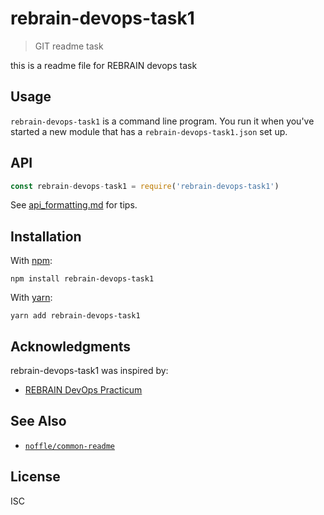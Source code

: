 
# rebrain-devops-task1

> GIT readme task

this is a readme file for REBRAIN devops task

## Usage


`rebrain-devops-task1` is a command line program. You run it when you've started a new
module that has a `rebrain-devops-task1.json` set up.

## API

```js
const rebrain-devops-task1 = require('rebrain-devops-task1')
```

See [api_formatting.md](api_formatting.md) for tips.

## Installation

With [npm](https://npmjs.org/):

```shell
npm install rebrain-devops-task1
```

With [yarn](https://yarnpkg.com/en/):

```shell
yarn add rebrain-devops-task1
```

## Acknowledgments

rebrain-devops-task1 was inspired by:

- [REBRAIN DevOps Practicum](https://lk.rebrainme.com/devops?page=tasks)

## See Also

- [`noffle/common-readme`](https://github.com/noffle/common-readme)

## License

ISC
